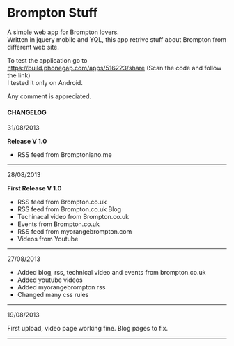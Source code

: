 Brompton Stuff
========
A simple web app for Brompton lovers.<br />
Written in jquery mobile and YQL, this app retrive stuff about Brompton from different web site.

To test the application go to<br />
https://build.phonegap.com/apps/516223/share (Scan the code and follow the link)<br />
I tested it only on Android.<br />

Any comment is appreciated.

<h4>CHANGELOG</h4>

<p>31/08/2013</p>

<b>Release V 1.0</b>

- RSS feed from Bromptoniano.me
<hr />

<p>28/08/2013</p>

<b>First Release V 1.0</b>

- RSS feed from Brompton.co.uk
- RSS feed from Brompton.co.uk Blog
- Techinacal video from Brompton.co.uk
- Events from Brompton.co.uk
- RSS feed from myorangebrompton.com
- Videos from Youtube
<hr />

<p>27/08/2013</p>

- Added blog, rss, technical video and events from brompton.co.uk
- Added youtube videos
- Added myorangebrompton rss
- Changed many css rules
<hr />

<p>19/08/2013</p>

First upload, video page working fine.
Blog pages to fix.
<hr />
